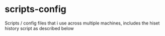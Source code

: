 scripts-config
==============

Scripts /  config files that i use across multiple machines, includes the hiset history script as described below
